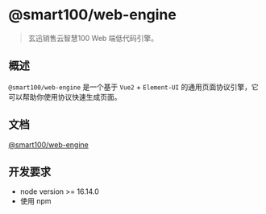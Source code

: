 # @smart100/web-engine
> 玄迅销售云智慧100 Web 端低代码引擎。

## 概述
`@smart100/web-engine` 是一个基于 `Vue2` + `Element-UI` 的通用页面协议引擎，它可以帮助你使用协议快速生成页面。

## 文档
[@smart100/web-engine](https://tarymee.github.io/xt-engine/)

## 开发要求
+ node version >= 16.14.0
+ 使用 npm
